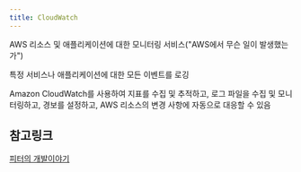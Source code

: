 ```yaml
---
title: CloudWatch
---
```

AWS 리소스 및 애플리케이션에 대한 모니터링 서비스("AWS에서 무슨 일이 발생했는가")

특정 서비스나 애플리케이션에 대한 모든 이벤트를 로깅

Amazon CloudWatch를 사용하여 지표를 수집 및 추적하고, 로그 파일을 수집 및 모니터링하고, 경보를 설정하고, AWS 리소스의 변경 사항에 자동으로 대응할 수 있음

## 참고링크
[피터의 개발이야기](https://peterica.tistory.com/346)